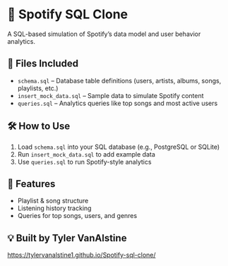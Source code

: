 # 🎵 Spotify SQL Clone

A SQL-based simulation of Spotify’s data model and user behavior analytics.

## 🔧 Files Included

- `schema.sql` – Database table definitions (users, artists, albums, songs, playlists, etc.)
- `insert_mock_data.sql` – Sample data to simulate Spotify content
- `queries.sql` – Analytics queries like top songs and most active users

## 🛠️ How to Use

1. Load `schema.sql` into your SQL database (e.g., PostgreSQL or SQLite)
2. Run `insert_mock_data.sql` to add example data
3. Use `queries.sql` to run Spotify-style analytics

## 🚀 Features

- Playlist & song structure
- Listening history tracking
- Queries for top songs, users, and genres

## 💡 Built by Tyler VanAlstine
https://tylervanalstine1.github.io/Spotify-sql-clone/
